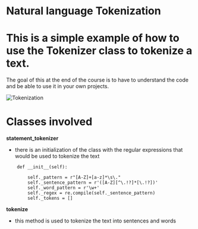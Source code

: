 # Natural language Tokenization
#
# This is a simple example of how to use the Tokenizer class to tokenize a text.
 The goal of this at the end of the course is to have to understand the code and be able to use it in your own projects.
<!-- image describing tokenization -->
![Tokenization](https://media.geeksforgeeks.org/wp-content/uploads/20190301115936/lexical.png)

# Classes involved 
**statement_tokenizer**
  * there is an initialization of the class with the regular expressions that would be used to tokenize the text

```
    def __init__(self):
     
        self._pattern = r"[A-Z]+[a-z]*\s\."
        self._sentence_pattern = r'([A-Z][^\.!?]*[\.!?])'
        self._word_pattern = r'\w+'
        self._regex = re.compile(self._sentence_pattern)
        self._tokens = []
```
**tokenize**
  * this method is used to tokenize the text into sentences and words

